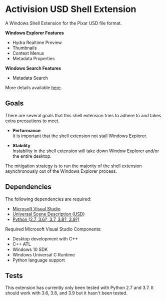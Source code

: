 Activision USD Shell Extension
==============================

A Windows Shell Extension for the Pixar USD file format. 

**Windows Explorer Features**

* Hydra Realtime Preview 
* Thumbnails
* Context Menus
* Metadata Properties

**Windows Search Features**

* Metadata Search

More details available [here](./docs/FEATURES.md).

Goals
-----

There are several goals that this shell extension tries to adhere to and takes extra precautions to meet.

* **Performance**  
  It is important that the shell extension not stall Windows Explorer.  

* **Stability**  
  Instability in the shell extension will take down Window Explorer and/or the entire desktop.  

The mitigation strategy is to run the majority of the shell extension asynchronously out of the 
Windows Explorer process.


Dependencies
------------

The following dependencies are required:

* [Microsoft Visual Studio](https://visualstudio.microsoft.com/vs/)
* [Universal Scene Description (USD)](https://graphics.pixar.com/usd/docs/index.html)
* [Python (2.7, 3.6?, 3.7, 3.8?, 3.9?)](https://www.python.org/)

Required Microsoft Visual Studio Components:

* Desktop development with C++
* C++ ATL
* Windows 10 SDK
* Windows Universal C Runtime
* Python language support


Tests
-----
This extension has currently only been tested with Python 2.7 and 3.7. It should work with 3.6, 3.8, and 3.9 but it hasn't been tested.